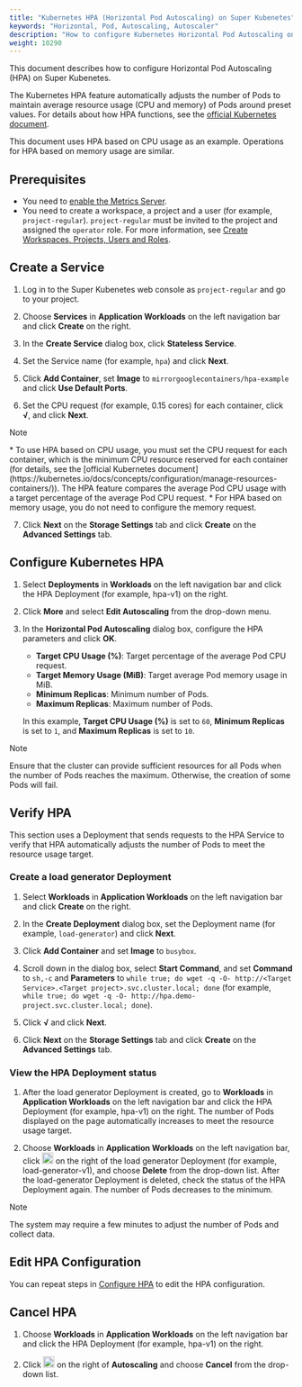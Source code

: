 ```yaml
---
title: "Kubernetes HPA (Horizontal Pod Autoscaling) on Super Kubenetes"
keywords: "Horizontal, Pod, Autoscaling, Autoscaler"
description: "How to configure Kubernetes Horizontal Pod Autoscaling on Super Kubenetes."
weight: 10290
---
```


This document describes how to configure Horizontal Pod Autoscaling (HPA) on Super Kubenetes.

The Kubernetes HPA feature automatically adjusts the number of Pods to maintain average resource usage (CPU and memory) of Pods around preset values. For details about how HPA functions, see the [official Kubernetes document](https://kubernetes.io/docs/tasks/run-application/horizontal-pod-autoscale/).

This document uses HPA based on CPU usage as an example. Operations for HPA based on memory usage are similar.

## Prerequisites

- You need to [enable the Metrics Server](../../../pluggable-components/metrics-server/).
- You need to create a workspace, a project and a user (for example, `project-regular`). `project-regular` must be invited to the project and assigned the `operator` role. For more information, see [Create Workspaces, Projects, Users and Roles](/docs/v3.3/quick-start/create-workspace-and-project/).

## Create a Service

1. Log in to the Super Kubenetes web console as `project-regular` and go to your project.

2. Choose **Services** in **Application Workloads** on the left navigation bar and click **Create** on the right.

3. In the **Create Service** dialog box, click **Stateless Service**.

4. Set the Service name (for example, `hpa`) and click **Next**.

5. Click **Add Container**, set **Image** to `mirrorgooglecontainers/hpa-example` and click **Use Default Ports**.

6. Set the CPU request (for example, 0.15 cores) for each container, click **√**, and click **Next**.

  <div className="notices note">
    <p>Note</p>
    <div>
      * To use HPA based on CPU usage, you must set the CPU request for each container, which is the minimum CPU resource reserved for each container (for details, see the [official Kubernetes document](https://kubernetes.io/docs/concepts/configuration/manage-resources-containers/)). The HPA feature compares the average Pod CPU usage with a target percentage of the average Pod CPU request.
      * For HPA based on memory usage, you do not need to configure the memory request.
    </div>
  </div>

7. Click **Next** on the **Storage Settings** tab and click **Create** on the **Advanced Settings** tab.

## Configure Kubernetes HPA

1. Select **Deployments** in **Workloads** on the left navigation bar and click the HPA Deployment (for example, hpa-v1) on the right.

2. Click **More** and select **Edit Autoscaling** from the drop-down menu.

3. In the **Horizontal Pod Autoscaling** dialog box, configure the HPA parameters and click **OK**.

   * **Target CPU Usage (%)**: Target percentage of the average Pod CPU request.
   * **Target Memory Usage (MiB)**: Target average Pod memory usage in MiB.
   * **Minimum Replicas**: Minimum number of Pods.
   * **Maximum Replicas**: Maximum number of Pods.

   In this example, **Target CPU Usage (%)** is set to `60`, **Minimum Replicas** is set to `1`, and **Maximum Replicas** is set to `10`.

  <div className="notices note">
    <p>Note</p>
    <div>
      Ensure that the cluster can provide sufficient resources for all Pods when the number of Pods reaches the maximum. Otherwise, the creation of some Pods will fail.
    </div>
  </div>

## Verify HPA

This section uses a Deployment that sends requests to the HPA Service to verify that HPA automatically adjusts the number of Pods to meet the resource usage target.

### Create a load generator Deployment

1. Select **Workloads** in **Application Workloads** on the left navigation bar and click **Create** on the right.

2. In the **Create Deployment** dialog box, set the Deployment name (for example, `load-generator`) and click **Next**.

3. Click **Add Container** and set **Image** to `busybox`.

4. Scroll down in the dialog box, select **Start Command**, and set **Command** to `sh,-c` and **Parameters** to `while true; do wget -q -O- http://<Target Service>.<Target project>.svc.cluster.local; done` (for example, `while true; do wget -q -O- http://hpa.demo-project.svc.cluster.local; done`).

5. Click **√** and click **Next**.

6. Click **Next** on the **Storage Settings** tab and click **Create** on the **Advanced Settings** tab.

### View the HPA Deployment status

1. After the load generator Deployment is created, go to **Workloads** in **Application Workloads** on the left navigation bar and click the HPA Deployment (for example, hpa-v1) on the right. The number of Pods displayed on the page automatically increases to meet the resource usage target.

2. Choose **Workloads** in **Application Workloads** on the left navigation bar, click <img src="/dist/assets/docs/v3.3/project-user-guide/application-workloads/horizontal-pod-autoscaling/three-dots.png" width="20px" alt="icon" /> on the right of the load generator Deployment (for example, load-generator-v1), and choose **Delete** from the drop-down list. After the load-generator Deployment is deleted, check the status of the HPA Deployment again. The number of Pods decreases to the minimum.

<div className="notices note">
  <p>Note</p>
  <div>
    The system may require a few minutes to adjust the number of Pods and collect data.
  </div>
</div>

## Edit HPA Configuration

You can repeat steps in [Configure HPA](#configure-hpa) to edit the HPA configuration.

## Cancel HPA

1. Choose **Workloads** in **Application Workloads** on the left navigation bar and click the HPA Deployment (for example, hpa-v1) on the right.

2. Click <img src="/dist/assets/docs/v3.3/project-user-guide/application-workloads/horizontal-pod-autoscaling/three-dots.png" width="20px" alt="icon" /> on the right of **Autoscaling** and choose **Cancel** from the drop-down list.


